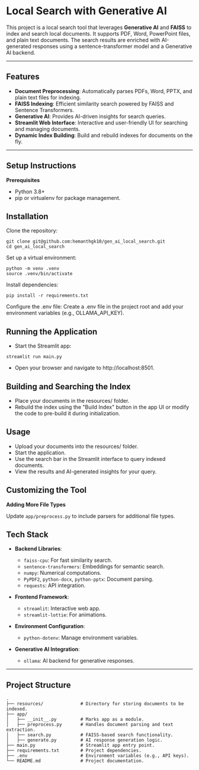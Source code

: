 # **Local Search with Generative AI**

This project is a local search tool that leverages **Generative AI** and **FAISS** to index and search local documents. It supports PDF, Word, PowerPoint files, and plain text documents. The search results are enriched with AI-generated responses using a sentence-transformer model and a Generative AI backend.

---

## **Features**

- **Document Preprocessing**: Automatically parses PDFs, Word, PPTX, and plain text files for indexing.
- **FAISS Indexing**: Efficient similarity search powered by FAISS and Sentence Transformers.
- **Generative AI**: Provides AI-driven insights for search queries.
- **Streamlit Web Interface**: Interactive and user-friendly UI for searching and managing documents.
- **Dynamic Index Building**: Build and rebuild indexes for documents on the fly.

---

## **Setup Instructions**

**Prerequisites**

* Python 3.8+
* pip or virtualenv for package management.

## **Installation**

Clone the repository:
```
git clone git@github.com:hemanthgk10/gen_ai_local_search.git
cd gen_ai_local_search
```

Set up a virtual environment:
```
python -m venv .venv
source .venv/bin/activate
```

Install dependencies:
```
pip install -r requirements.txt
```

Configure the .env file:
Create a .env file in the project root and add your environment variables (e.g., OLLAMA_API_KEY).

## **Running the Application**

* Start the Streamlit app:
```
streamlit run main.py
```

* Open your browser and navigate to http://localhost:8501.

## **Building and Searching the Index**

* Place your documents in the resources/ folder.
* Rebuild the index using the "Build Index" button in the app UI or modify the code to pre-build it during initialization.

## **Usage**

* Upload your documents into the resources/ folder.
* Start the application.
* Use the search bar in the Streamlit interface to query indexed documents.
* View the results and AI-generated insights for your query.

## **Customizing the Tool**

**Adding More File Types**

Update `app/preprocess.py` to include parsers for additional file types.


## **Tech Stack**

- **Backend Libraries**:
  - `faiss-cpu`: For fast similarity search.
  - `sentence-transformers`: Embeddings for semantic search.
  - `numpy`: Numerical computations.
  - `PyPDF2`, `python-docx`, `python-pptx`: Document parsing.
  - `requests`: API integration.

- **Frontend Framework**:
  - `streamlit`: Interactive web app.
  - `streamlit-lottie`: For animations.

- **Environment Configuration**:
  - `python-dotenv`: Manage environment variables.

- **Generative AI Integration**:
  - `ollama`: AI backend for generative responses.

---

## **Project Structure**

```plaintext
.
├── resources/              # Directory for storing documents to be indexed.
├── app/
│   ├── __init__.py         # Marks app as a module.
│   ├── preprocess.py       # Handles document parsing and text extraction.
│   ├── search.py           # FAISS-based search functionality.
│   ├── generate.py         # AI response generation logic.
├── main.py                 # Streamlit app entry point.
├── requirements.txt        # Project dependencies.
├── .env                    # Environment variables (e.g., API keys).
└── README.md               # Project documentation.
```


